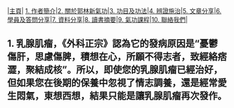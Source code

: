 |[主頁](/README.md)| [1. 作者簡介](/a10.md)|[2. 關於郭林新氣功](/a1.md)|[3. 功目及功法](/a2.md)|[4. 辨證施治](/a3.md)|[5. 文章分享](/a5.md)|[6. 學員及答問分享](/a6.md)|[7. 資料分享](/a7.md)|[8. 讀書摘要](/a4.md)|[9. 氣功課程](/郭林新氣功課程.md)|[10. 聯絡我們](/a9.md)|

## 1. 乳腺肌瘤，《外科正宗》認為它的發病原因是“憂鬱傷肝，思慮傷脾，積想在心，所願不得志者，致經絡痞澀，聚結成核”。所以，即使您的乳腺肌瘤已經治好，但如果您在後期的保養中忽視了情志調養，還是經常愛生悶氣，東想西想，結果只能是讓乳腺肌瘤再次發作。
